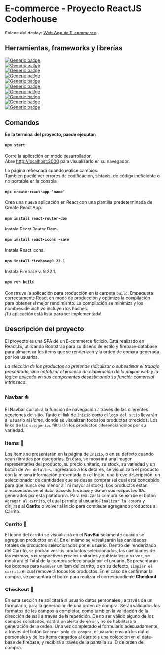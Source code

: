 # E-commerce - Proyecto ReactJS Coderhouse

Enlace del deploy: [Web App de E-commerce](https://entrega-final-romero-react-leandromaxromero.vercel.app).

## Herramientas, frameworks y librerías

[![Generic badge](https://img.shields.io/badge/node-v18.14-lemon.svg)](https://shields.io/)\
[![Generic badge](https://img.shields.io/badge/npm-8.19.2-darkred.svg)](https://shields.io/)\
[![Generic badge](https://img.shields.io/badge/react-^18.2.0-aqua.svg)](https://shields.io/)\
[![Generic badge](https://img.shields.io/badge/react--bootstrap-^2.7.2-cyan.svg)](https://shields.io/)\
[![Generic badge](https://img.shields.io/badge/react--dom-^18.2.0-aquamarine.svg)](https://shields.io/)\
[![Generic badge](https://img.shields.io/badge/react--icons-^4.7.1-deeppink.svg)](https://shields.io/)\
[![Generic badge](https://img.shields.io/badge/react--router--dom-^6.11.0-crimson.svg)](https://shields.io/)\
[![Generic badge](https://img.shields.io/badge/react--scripts-5.0.1-cadetblue.svg)](https://shields.io/)\
[![Generic badge](https://img.shields.io/badge/bootstrap-^5.2.3-blueviolet.svg)](https://shields.io/)\
[![Generic badge](https://img.shields.io/badge/firebase-^9.22.1-orangered.svg)](https://shields.io/)


## Comandos

**En la terminal del proyecto, puede ejecutar:**

#### `npm start`
Corre la aplicación en modo desarrollador.\
Abre [http://localhost:3000](http://localhost:3000) para visualizarlo en su navegador.

La página refrescará cuando realice cambios.\
También puede ver errores de codificación, sintaxis, de código ineficiente o no portable en la consola

#### `npx create-react-app 'name'`
Crea una nueva aplicación en React con una plantilla predeterminada de Create React App.

#### `npm install react-router-dom`
Instala React Router Dom.

#### `npm install react-icons -save`
Instala React Icons.

#### `npm install firebase@9.22.1`
Instala Firebase v. 9.22.1.

#### `npm run build`

Construye la aplicación para producción en la carpeta `build`.
Empaqueta correctamente React en modo de producción y optimiza la compilación para obtener el mejor rendimiento.
La compilación se minimiza y los nombres de archivo incluyen los hashes.\
¡Tu aplicación está lista para ser implementada!

## Descripción del proyecto

El proyecto es una SPA de un E-commerce ficticio. Está realizado en ReactJS, utilizando Bootstrap para su diseño de estilo y firebase-database para almacenar los items que se renderizan y la orden de compra generada por los usuarios.

*La elección de los productos no pretende ridiculizar o subestimar el trabajo presentado, sino enfatizar el proceso de elaboración de la página web y la lógica aplicada en sus componentes desestimando su función comercial intrínseca.*

### Navbar :boat:

El Navbar cumplirá la función de navegación a través de las diferentes secciones del sitio.
Tanto el link de `Inicio` como el `logo del sitio` llevarán al usuario al *Home*, donde se visualizan todos los productos ofrecidos.
Los links de las `categorías` filtrarán los productos diferenciándolos por su variedad.

### Items :potato:

Los ítems se presentarán en la página de `Inicio`, o en su defecto cuando sean filtradas por categorías. En ésta, se mostrará una imagen representativa del producto, su precio unitario, su stock, su variedad y un botón de `Ver detalles`.
Ingresando a los detalles, se visualizará el producto con la misma información presentada en el Inicio, una breve descripción, un seleccionador de cantidades que se desea comprar (el cual está concebido para que nunca sea menor a 1 ni mayor al stock).
Los productos están almacenados en el data-base de firebase y tienen sus respectivo IDs generados por esta plataforma.
Para realizar la compra se exhibe el botón `Agregar al carrito`, el cual permite al usuario `Finalizar la compra` y dirijirse al **Carrito** o volver al Inicio para comtinuar agregando productos al Carrito.

### Carrito :shopping_cart:

El ícono del carrito se visualizará en el **NavBar** solamente cuando se agreguen productos en él. En el mismo se visualizarán las cantidades totales de productos seleccionados por el usuario.
Dentro del renderizado del Carrito, se podrán ver los productos seleccionados, las cantidades de los mismos, sus respectivos precios unitarios y subtotales; a su vez, se mostrará el Total de la compra seleccionada por el usuario.
Se presentarán los botones para `Remover` un ítem del carrito, o en su defecto, `Limpiar el carrito` el cual removerá todos los productos.
En el caso de confirmar la compra, se presentará el botón para realizar el correspondiente **Checkout**.


### Checkout :memo:

En esta sección se solicitará al usuario datos personales , a través de un formulario, para la generación de una orden de compra.
Serán validados los formatos de los campos a completar, como también la validación de la dirección de mail a través de la repetición.
De no ser válido alguno de los campos solicitados, saldrá un alerta de error y no se habilitará la generación de la orden.
Una vez completado el formulario adecuadamente, a través del botón `Generar orde de compra`, el usuario enviará los datos personales y de los ítems cargados al carrito a una colección en el data-base de firebase, y recibirá a través de la pantalla su ID de orden de compra.